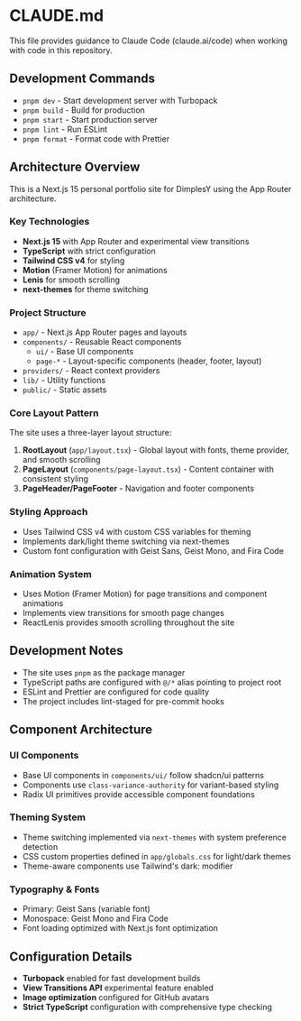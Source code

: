 # CLAUDE.md

This file provides guidance to Claude Code (claude.ai/code) when working with code in this repository.

## Development Commands

- `pnpm dev` - Start development server with Turbopack
- `pnpm build` - Build for production
- `pnpm start` - Start production server
- `pnpm lint` - Run ESLint
- `pnpm format` - Format code with Prettier

## Architecture Overview

This is a Next.js 15 personal portfolio site for DimplesY using the App Router architecture.

### Key Technologies
- **Next.js 15** with App Router and experimental view transitions
- **TypeScript** with strict configuration
- **Tailwind CSS v4** for styling
- **Motion** (Framer Motion) for animations
- **Lenis** for smooth scrolling
- **next-themes** for theme switching

### Project Structure
- `app/` - Next.js App Router pages and layouts
- `components/` - Reusable React components
  - `ui/` - Base UI components
  - `page-*` - Layout-specific components (header, footer, layout)
- `providers/` - React context providers
- `lib/` - Utility functions
- `public/` - Static assets

### Core Layout Pattern
The site uses a three-layer layout structure:
1. **RootLayout** (`app/layout.tsx`) - Global layout with fonts, theme provider, and smooth scrolling
2. **PageLayout** (`components/page-layout.tsx`) - Content container with consistent styling
3. **PageHeader/PageFooter** - Navigation and footer components

### Styling Approach
- Uses Tailwind CSS v4 with custom CSS variables for theming
- Implements dark/light theme switching via next-themes
- Custom font configuration with Geist Sans, Geist Mono, and Fira Code

### Animation System
- Uses Motion (Framer Motion) for page transitions and component animations
- Implements view transitions for smooth page changes
- ReactLenis provides smooth scrolling throughout the site

## Development Notes

- The site uses `pnpm` as the package manager
- TypeScript paths are configured with `@/*` alias pointing to project root
- ESLint and Prettier are configured for code quality
- The project includes lint-staged for pre-commit hooks

## Component Architecture

### UI Components
- Base UI components in `components/ui/` follow shadcn/ui patterns
- Components use `class-variance-authority` for variant-based styling
- Radix UI primitives provide accessible component foundations

### Theming System
- Theme switching implemented via `next-themes` with system preference detection
- CSS custom properties defined in `app/globals.css` for light/dark themes
- Theme-aware components use Tailwind's dark: modifier

### Typography & Fonts
- Primary: Geist Sans (variable font)
- Monospace: Geist Mono and Fira Code
- Font loading optimized with Next.js font optimization

## Configuration Details

- **Turbopack** enabled for fast development builds
- **View Transitions API** experimental feature enabled
- **Image optimization** configured for GitHub avatars
- **Strict TypeScript** configuration with comprehensive type checking